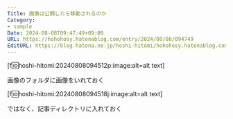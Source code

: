 ```yaml
---
Title: 画像は公開したら移動されるのか
Category:
- sample
Date: 2024-08-08T09:47:49+09:00
URL: https://hohohosy.hatenablog.com/entry/2024/08/08/094749
EditURL: https://blog.hatena.ne.jp/hoshi-hitomi/hohohosy.hatenablog.com/atom/entry/6801883189127971577
---
```


[f:id:hoshi-hitomi:20240808094512p:image:alt=alt text] 



画像のフォルダに画像をいれておく

[f:id:hoshi-hitomi:20240808094518j:image:alt=alt text] 

ではなく、記事ディレクトリに入れておく


